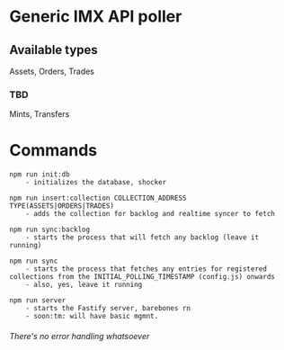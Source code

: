# Generic IMX API poller

## Available types
Assets, Orders, Trades

### TBD
Mints, Transfers

# Commands

```
npm run init:db
    - initializes the database, shocker

npm run insert:collection COLLECTION_ADDRESS TYPE(ASSETS|ORDERS|TRADES)
    - adds the collection for backlog and realtime syncer to fetch

npm run sync:backlog
    - starts the process that will fetch any backlog (leave it running)

npm run sync
    - starts the process that fetches any entries for registered collections from the INITIAL_POLLING_TIMESTAMP (config.js) onwards
    - also, yes, leave it running

npm run server
    - starts the Fastify server, barebones rn
    - soon:tm: will have basic mgmnt.
```

###### There's no error handling whatsoever